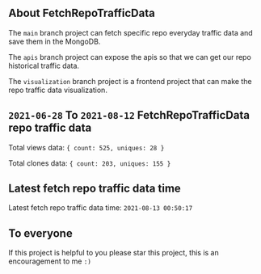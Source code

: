 ## About FetchRepoTrafficData

The `main` branch project can fetch specific repo everyday traffic data and save them in the MongoDB.

The `apis` branch project can expose the apis so that we can get our repo historical traffic data.

The `visualization` branch project is a frontend project that can make the repo traffic data visualization.

## `2021-06-28` To `2021-08-12` FetchRepoTrafficData repo traffic data

Total views data: `{ count: 525, uniques: 28 }`

Total clones data: `{ count: 203, uniques: 155 }`

## Latest fetch repo traffic data time

Latest fetch repo traffic data time: `2021-08-13 00:50:17`

## To everyone

If this project is helpful to you please star this project, this is an encouragement to me `:)`



